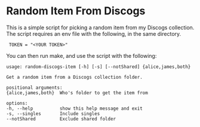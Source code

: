 # Random Item From Discogs

This is a simple script for picking a random item from my Discogs collection. 
The script requires an env file with the following, in the same directory.

     TOKEN = "<YOUR TOKEN>"

You can then run make, and use the script with the following:

    usage: random-discogs-item [-h] [-s] [--notShared] {alice,james,both}

    Get a random item from a Discogs collection folder.

    positional arguments:
    {alice,james,both}  Who's folder to get the item from

    options:
    -h, --help          show this help message and exit
    -s, --singles       Include singles
    --notShared         Exclude shared folder

